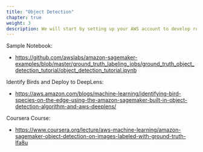 ```yaml
---
title: "Object Detection"
chapter: true
weight: 3
description: We will start by setting up your AWS account to develop robot applications with AWS RoboMaker. 
---
```


Sample Notebook:
- https://github.com/awslabs/amazon-sagemaker-examples/blob/master/ground_truth_labeling_jobs/ground_truth_object_detection_tutorial/object_detection_tutorial.ipynb 

Identify Birds and Deploy to DeepLens:
- https://aws.amazon.com/blogs/machine-learning/identifying-bird-species-on-the-edge-using-the-amazon-sagemaker-built-in-object-detection-algorithm-and-aws-deeplens/ 

Coursera Course:
- https://www.coursera.org/lecture/aws-machine-learning/amazon-sagemaker-object-detection-on-images-labeled-with-ground-truth-lfa8u 